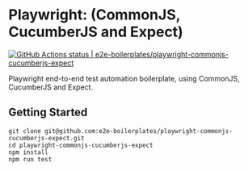 # Playwright: (CommonJS, CucumberJS and Expect)

[![GitHub Actions status | e2e-boilerplates/playwright-commonjs-cucumberjs-expect](https://github.com/e2e-boilerplates/playwright-commonjs-cucumberjs-expect/workflows/playwright-commonjs-cucumberjs-expect/badge.svg)](https://github.com/e2e-boilerplates/playwright-commonjs-cucumberjs-expect/actions?workflow=playwright-commonjs-cucumberjs-expect)

Playwright end-to-end test automation boilerplate, using CommonJS, CucumberJS and Expect.

## Getting Started

    git clone git@github.com:e2e-boilerplates/playwright-commonjs-cucumberjs-expect.git
    cd playwright-commonjs-cucumberjs-expect
    npm install
    npm run test

